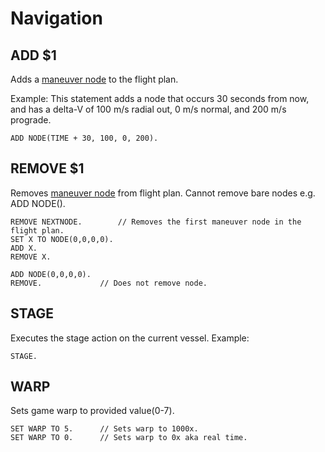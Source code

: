 Navigation
==========

## ADD $1

Adds a [maneuver node](/KOS_DOC/structure/node) to the flight plan.

Example:
This statement adds a node that occurs 30 seconds from now, and has a delta-V of 100 m/s radial out, 0 m/s normal, and 200 m/s prograde.

    ADD NODE(TIME + 30, 100, 0, 200).

## REMOVE $1

Removes [maneuver node](/KOS_DOC/structure/node) from flight plan. Cannot remove bare nodes e.g. ADD NODE().

    REMOVE NEXTNODE.        // Removes the first maneuver node in the flight plan.
    SET X TO NODE(0,0,0,0).
    ADD X.
    REMOVE X.

    ADD NODE(0,0,0,0).
    REMOVE.             // Does not remove node.


## STAGE

Executes the stage action on the current vessel.
Example:

    STAGE.

## WARP

Sets game warp to provided value(0-7).

    SET WARP TO 5.      // Sets warp to 1000x.
    SET WARP TO 0.      // Sets warp to 0x aka real time.

